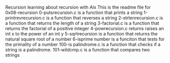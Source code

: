 Recursion
learning about recursion with Alx
This is the readme file for 0x08-recursion 0-putsrecursion.c is
a function that prints a string 1-printrevrecursion.c is a
function that reverses a string 2-strlenrecursion.c is a
function that returns the length of a string 3-factorial.c is a
function that returns the factorial of a positive integer
4-powrecursion.c returns raises an int x to the power of an int y
5-sqrtrecursion is a function
that returns the natural square root of a number 6-isprime number is a
funciton that tests for the primality of a number 100-is palindrome.c is
a function that checks if a string is a palindrome.
101-wildcmp.c is a function that compares two strings
